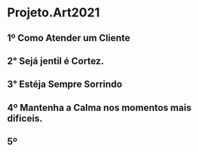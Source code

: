 # Projeto.Art2021

## 1º Como Atender um Cliente

## 2° Sejá jentil é Cortez.

## 3° Estéja Sempre Sorrindo

## 4º Mantenha a Calma nos momentos mais dificeis.  

## 5º 
